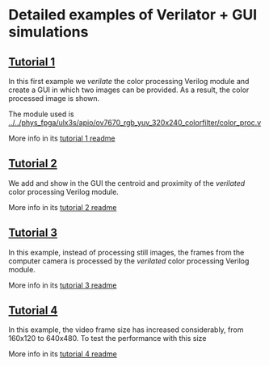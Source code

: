# Detailed examples of Verilator + GUI simulations

## [Tutorial 1](./tut01)

In this first example we _verilate_ the color processing Verilog module and create a GUI in which two images can be provided.
As a result, the color processed image is shown.

The module used is [../../phys_fpga/ulx3s/apio/ov7670_rgb_yuv_320x240_colorfilter/color_proc.v](../../phys_fpga/ulx3s/apio/ov7670_rgb_yuv_320x240_colorfilter/color_proc.v)

More info in its [tutorial 1 readme](./tut01)

## [Tutorial 2](./tut02)

We add and show in the GUI the centroid and proximity of the _verilated_ color processing Verilog module.

More info in its [tutorial 2 readme](./tut02)

## [Tutorial 3](./tut03)

In this example, instead of processing still images, the frames from the computer camera is processed by the _verilated_ color processing Verilog module.

More info in its [tutorial 3 readme](./tut03)

## [Tutorial 4](./tut04)

In this example, the video frame size has increased considerably, from 160x120 to 640x480. To test the performance with this size

More info in its [tutorial 4 readme](./tut04)